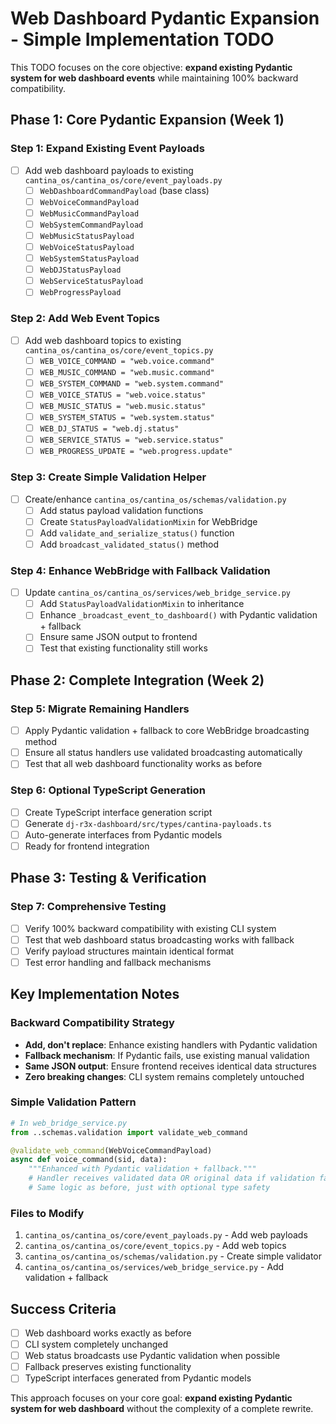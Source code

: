 # Web Dashboard Pydantic Expansion - Simple Implementation TODO

This TODO focuses on the core objective: **expand existing Pydantic system for web dashboard events** while maintaining 100% backward compatibility.

## Phase 1: Core Pydantic Expansion (Week 1)

### Step 1: Expand Existing Event Payloads
- [ ] Add web dashboard payloads to existing `cantina_os/cantina_os/core/event_payloads.py`
  - [ ] `WebDashboardCommandPayload` (base class)
  - [ ] `WebVoiceCommandPayload`
  - [ ] `WebMusicCommandPayload`
  - [ ] `WebSystemCommandPayload`
  - [ ] `WebMusicStatusPayload`
  - [ ] `WebVoiceStatusPayload`
  - [ ] `WebSystemStatusPayload`
  - [ ] `WebDJStatusPayload`
  - [ ] `WebServiceStatusPayload`
  - [ ] `WebProgressPayload`

### Step 2: Add Web Event Topics
- [ ] Add web dashboard topics to existing `cantina_os/cantina_os/core/event_topics.py`
  - [ ] `WEB_VOICE_COMMAND = "web.voice.command"`
  - [ ] `WEB_MUSIC_COMMAND = "web.music.command"`
  - [ ] `WEB_SYSTEM_COMMAND = "web.system.command"`
  - [ ] `WEB_VOICE_STATUS = "web.voice.status"`
  - [ ] `WEB_MUSIC_STATUS = "web.music.status"`
  - [ ] `WEB_SYSTEM_STATUS = "web.system.status"`
  - [ ] `WEB_DJ_STATUS = "web.dj.status"`
  - [ ] `WEB_SERVICE_STATUS = "web.service.status"`
  - [ ] `WEB_PROGRESS_UPDATE = "web.progress.update"`

### Step 3: Create Simple Validation Helper
- [ ] Create/enhance `cantina_os/cantina_os/schemas/validation.py`
  - [ ] Add status payload validation functions
  - [ ] Create `StatusPayloadValidationMixin` for WebBridge
  - [ ] Add `validate_and_serialize_status()` function
  - [ ] Add `broadcast_validated_status()` method

### Step 4: Enhance WebBridge with Fallback Validation
- [ ] Update `cantina_os/cantina_os/services/web_bridge_service.py`
  - [ ] Add `StatusPayloadValidationMixin` to inheritance
  - [ ] Enhance `_broadcast_event_to_dashboard()` with Pydantic validation + fallback
  - [ ] Ensure same JSON output to frontend
  - [ ] Test that existing functionality still works

## Phase 2: Complete Integration (Week 2)

### Step 5: Migrate Remaining Handlers
- [ ] Apply Pydantic validation + fallback to core WebBridge broadcasting method
- [ ] Ensure all status handlers use validated broadcasting automatically
- [ ] Test that all web dashboard functionality works as before

### Step 6: Optional TypeScript Generation
- [ ] Create TypeScript interface generation script
- [ ] Generate `dj-r3x-dashboard/src/types/cantina-payloads.ts`
- [ ] Auto-generate interfaces from Pydantic models
- [ ] Ready for frontend integration

## Phase 3: Testing & Verification

### Step 7: Comprehensive Testing
- [ ] Verify 100% backward compatibility with existing CLI system
- [ ] Test that web dashboard status broadcasting works with fallback
- [ ] Verify payload structures maintain identical format
- [ ] Test error handling and fallback mechanisms

## Key Implementation Notes

### Backward Compatibility Strategy
- **Add, don't replace**: Enhance existing handlers with Pydantic validation
- **Fallback mechanism**: If Pydantic fails, use existing manual validation
- **Same JSON output**: Ensure frontend receives identical data structures
- **Zero breaking changes**: CLI system remains completely untouched

### Simple Validation Pattern
```python
# In web_bridge_service.py
from ..schemas.validation import validate_web_command

@validate_web_command(WebVoiceCommandPayload)
async def voice_command(sid, data):
    """Enhanced with Pydantic validation + fallback."""
    # Handler receives validated data OR original data if validation fails
    # Same logic as before, just with optional type safety
```

### Files to Modify
1. `cantina_os/cantina_os/core/event_payloads.py` - Add web payloads
2. `cantina_os/cantina_os/core/event_topics.py` - Add web topics  
3. `cantina_os/cantina_os/schemas/validation.py` - Create simple validator
4. `cantina_os/cantina_os/services/web_bridge_service.py` - Add validation + fallback

## Success Criteria

- [ ] Web dashboard works exactly as before
- [ ] CLI system completely unchanged
- [ ] Web status broadcasts use Pydantic validation when possible
- [ ] Fallback preserves existing functionality
- [ ] TypeScript interfaces generated from Pydantic models

This approach focuses on your core goal: **expand existing Pydantic system for web dashboard** without the complexity of a complete rewrite.
